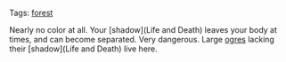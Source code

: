 Tags: [forest](Forests)

Nearly no color at all. Your [shadow](Life and Death) leaves your body at times, and can become separated. Very dangerous. Large [ogres](Ogres) lacking their [shadow](Life and Death) live here.